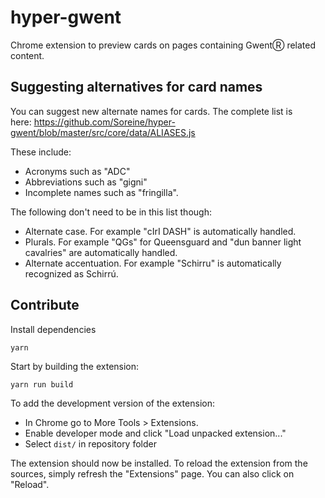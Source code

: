 # hyper-gwent

Chrome extension to preview cards on pages containing GwentⓇ related content.

## Suggesting alternatives for card names

You can suggest new alternate names for cards. The complete list is here: https://github.com/Soreine/hyper-gwent/blob/master/src/core/data/ALIASES.js

These include:

- Acronyms such as "ADC"
- Abbreviations such as "gigni"
- Incomplete names such as "fringilla".

The following don't need to be in this list though:

- Alternate case. For example "cIrI DASH" is automatically handled.
- Plurals. For example "QGs" for Queensguard and "dun banner light cavalries" are automatically handled.
- Alternate accentuation. For example "Schirru" is automatically recognized as Schirrú.


## Contribute

Install dependencies

```
yarn
```

Start by building the extension:

```
yarn run build
```

To add the development version of the extension:
- In Chrome go to More Tools > Extensions.
- Enable developer mode and click "Load unpacked extension..."
- Select `dist/` in repository folder

The extension should now be installed. To reload the extension from the sources, simply refresh the "Extensions" page. You can also click on "Reload".
